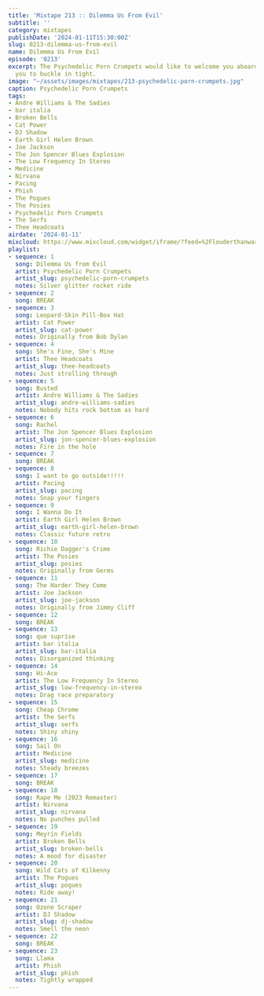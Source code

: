 ```yaml
---
title: 'Mixtape 213 :: Dilemma Us From Evil'
subtitle: ''
category: mixtapes
publishDate: '2024-01-11T15:30:00Z'
slug: 0213-dilemma-us-from-evil
name: Dilemma Us From Evil
episode: '0213'
excerpt: The Psychedelic Porn Crumpets would like to welcome you aboard and advise
  you to buckle in tight.
image: "~/assets/images/mixtapes/213-psychedelic-porn-crumpets.jpg"
caption: Psychedelic Porn Crumpets
tags:
- Andre Williams & The Sadies
- bar italia
- Broken Bells
- Cat Power
- DJ Shadow
- Earth Girl Helen Brown
- Joe Jackson
- The Jon Spencer Blues Explosion
- The Low Frequency In Stereo
- Medicine
- Nirvana
- Pacing
- Phish
- The Pogues
- The Posies
- Psychedelic Porn Crumpets
- The Serfs
- Thee Headcoats
airdate: '2024-01-11'
mixcloud: https://www.mixcloud.com/widget/iframe/?feed=%2Flouderthanwar%2Fthe-mixtape-213-dilemma-us-from-evil-2024-01-11%2F&hide_artwork=1&hide_cover=1
playlist:
- sequence: 1
  song: Dilemma Us from Evil
  artist: Psychedelic Porn Crumpets
  artist_slug: psychedelic-porn-crumpets
  notes: Silver glitter rocket ride
- sequence: 2
  song: BREAK
- sequence: 3
  song: Leopard-Skin Pill-Box Hat
  artist: Cat Power
  artist_slug: cat-power
  notes: Originally from Bob Dylan
- sequence: 4
  song: She's Fine, She's Mine
  artist: Thee Headcoats
  artist_slug: thee-headcoats
  notes: Just strolling through
- sequence: 5
  song: Busted
  artist: Andre Williams & The Sadies
  artist_slug: andre-williams-sadies
  notes: Nobody hits rock bottom as hard
- sequence: 6
  song: Rachel
  artist: The Jon Spencer Blues Explosion
  artist_slug: jon-spencer-blues-explosion
  notes: Fire in the hole
- sequence: 7
  song: BREAK
- sequence: 8
  song: I want to go outside!!!!!
  artist: Pacing
  artist_slug: pacing
  notes: Snap your fingers
- sequence: 9
  song: I Wanna Do It
  artist: Earth Girl Helen Brown
  artist_slug: earth-girl-helen-brown
  notes: Classic future retro
- sequence: 10
  song: Richie Dagger's Crime
  artist: The Posies
  artist_slug: posies
  notes: Originally from Germs
- sequence: 11
  song: The Harder They Come
  artist: Joe Jackson
  artist_slug: joe-jackson
  notes: Originally from Jimmy Cliff
- sequence: 12
  song: BREAK
- sequence: 13
  song: que suprise
  artist: bar italia
  artist_slug: bar-italia
  notes: Disorganized thinking
- sequence: 14
  song: Hi-Ace
  artist: The Low Frequency In Stereo
  artist_slug: low-frequency-in-stereo
  notes: Drag race preparatory
- sequence: 15
  song: Cheap Chrome
  artist: The Serfs
  artist_slug: serfs
  notes: Shiny shiny
- sequence: 16
  song: Sail On
  artist: Medicine
  artist_slug: medicine
  notes: Steady breezes
- sequence: 17
  song: BREAK
- sequence: 18
  song: Rape Me (2023 Remaster)
  artist: Nirvana
  artist_slug: nirvana
  notes: No punches pulled
- sequence: 19
  song: Meyrin Fields
  artist: Broken Bells
  artist_slug: broken-bells
  notes: A mood for disaster
- sequence: 20
  song: Wild Cats of Kilkenny
  artist: The Pogues
  artist_slug: pogues
  notes: Ride away!
- sequence: 21
  song: Ozone Scraper
  artist: DJ Shadow
  artist_slug: dj-shadow
  notes: Smell the neon
- sequence: 22
  song: BREAK
- sequence: 23
  song: Llama
  artist: Phish
  artist_slug: phish
  notes: Tightly wrapped
---
```


